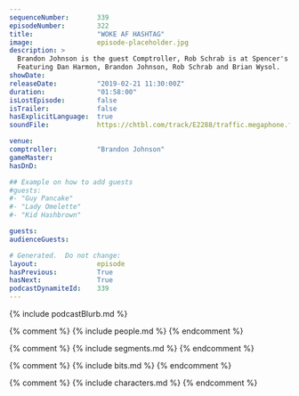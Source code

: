 ```yaml
---
sequenceNumber:       339
episodeNumber:        322
title:                "WOKE AF HASHTAG"
image:                episode-placeholder.jpg
description: >
  Brandon Johnson is the guest Comptroller, Rob Schrab is at Spencer's desk, and our guest is Brian Wysol, creator of the Adult Swim series Hot Streets. Dan punishes Justin Roiland for missing the show.
  Featuring Dan Harmon, Brandon Johnson, Rob Schrab and Brian Wysol.
showDate:             
releaseDate:          "2019-02-21 11:30:00Z"
duration:             "01:58:00"
isLostEpisode:        false
isTrailer:            false
hasExplicitLanguage:  true
soundFile:            https://chtbl.com/track/E2288/traffic.megaphone.fm/STA3365002042.mp3

venue:                
comptroller:          "Brandon Johnson"
gameMaster:           
hasDnD:               

## Example on how to add guests
#guests:
#- "Guy Pancake"
#- "Lady Omelette"
#- "Kid Hashbrown"

guests:
audienceGuests:

# Generated.  Do not change:
layout:               episode
hasPrevious:          True
hasNext:              True
podcastDynamiteId:    339
---
```


{% include podcastBlurb.md %}

{% comment %}
{% include people.md %}
{% endcomment %}

{% comment %}
{% include segments.md %}
{% endcomment %}

{% comment %}
{% include bits.md %}
{% endcomment %}

{% comment %}
{% include characters.md %}
{% endcomment %}
